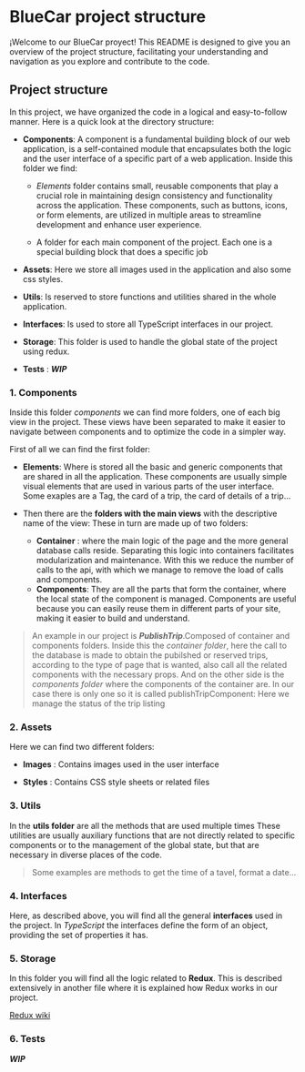# BlueCar project structure

¡Welcome to our BlueCar proyect! This README is designed to give you an overview of the project structure, facilitating your understanding and navigation as you explore and contribute to the code.

## Project structure

In this project, we have organized the code in a logical and easy-to-follow manner. Here is a quick look at the directory structure:

- **Components**: A component is a fundamental building block of our web application, is a self-contained module that encapsulates both the logic and the user interface of a specific part of a web application. Inside this folder we find:

  - _Elements_ folder contains small, reusable components that play a crucial role in maintaining design consistency and functionality across the application. These components, such as buttons, icons, or form elements, are utilized in multiple areas to streamline development and enhance user experience.

  - A folder for each main component of the project. Each one is a special building block that does a specific job

- **Assets**: Here we store all images used in the application and also some css styles.

- **Utils**: Is reserved to store functions and utilities shared in the whole application.

- **Interfaces**: Is used to store all TypeScript interfaces in our project.

- **Storage**: This folder is used to handle the global state of the project using redux.

- **Tests** : **_WIP_**

### 1. Components

Inside this folder _components_ we can find more folders, one of each big view in the project. These views have been separated to make it easier to navigate between components and to optimize the code in a simpler way.

First of all we can find the first folder:

- **Elements**: Where is stored all the basic and generic components that are shared in all the application. These components are usually simple visual elements that are used in various parts of the user interface. Some exaples are a Tag, the card of a trip, the card of details of a trip...

- Then there are the **folders with the main views** with the descriptive name of the view: These in turn are made up of two folders:

  - **Container** : where the main logic of the page and the more general database calls reside. Separating this logic into containers facilitates modularization and maintenance. With this we reduce the number of calls to the api, with which we manage to remove the load of calls and components.
  - **Components**: They are all the parts that form the container, where the local state of the component is managed. Components are useful because you can easily reuse them in different parts of your site, making it easier to build and understand.

> An example in our project is **_PublishTrip_**.Composed of container and components folders. Inside this the _container folder_, here the call to the database is made to obtain the pubilshed or reserved trips, according to the type of page that is wanted, also call all the related components with the necessary props. And on the other side is the _components folder_ where the components of the container are. In our case there is only one so it is called publishTripComponent: Here we manage the status of the trip listing

### 2. Assets

Here we can find two different folders:

- **Images** : Contains images used in the user interface

- **Styles** : Contains CSS style sheets or related files

### 3. Utils

In the **utils folder** are all the methods that are used multiple times
These utilities are usually auxiliary functions that are not directly related to specific components or to the management of the global state, but that are necessary in diverse places of the code.

> Some examples are methods to get the time of a tavel, format a date...

### 4. Interfaces

Here, as described above, you will find all the general **interfaces** used in the project. In _TypeScript_ the interfaces define the form of an object, providing the set of properties it has.

### 5. Storage

In this folder you will find all the logic related to **Redux**. This is described extensively in another file where it is explained how Redux works in our project.

[Redux wiki](./redux.md)

### 6. Tests

**_WIP_**
